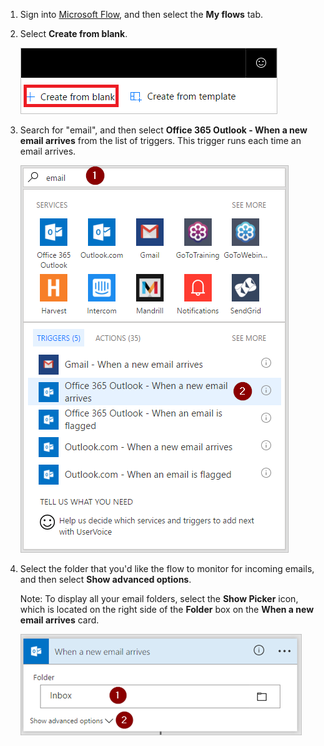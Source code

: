 1. Sign into [Microsoft Flow](https://flow.microsoft.com), and then select the **My flows** tab.
2. Select **Create from blank**.
   
    ![blank flow](../includes/media/email-triggers/email-triggers-create-blank.png)
3. Search for "email", and then select **Office 365 Outlook - When a new email arrives** from the list of triggers. This trigger runs each time an email arrives.
   
    ![email trigger](../includes/media/email-triggers/email-triggers-1.png)
4. Select the folder that you'd like the flow to monitor for incoming emails, and then select **Show advanced options**.
   
     Note: To display all your email folders, select the **Show Picker** icon, which is located on the right side of the **Folder** box on the **When a new email arrives** card.
   
    ![folder property](../includes/media/email-triggers/email-triggers-subject-folder.png)


